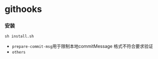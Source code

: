 # githooks


### 安装
`sh install.sh`


* `prepare-commit-msg`用于限制本地commitMessage 格式不符合要求验证
* `others`


